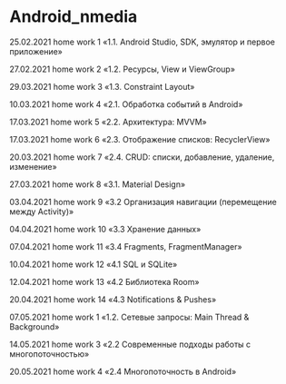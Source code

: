 # Android_nmedia
25.02.2021 home work 1 «1.1. Android Studio, SDK, эмулятор и первое приложение»

27.02.2021 home work 2 «1.2. Ресурсы, View и ViewGroup»

29.03.2021 home work 3 «1.3. Constraint Layout»

10.03.2021 home work 4 «2.1. Обработка событий в Android»

17.03.2021 home work 5 «2.2. Архитектура: MVVM»

17.03.2021 home work 6 «2.3. Отображение списков: RecyclerView»

20.03.2021 home work 7 «2.4. CRUD: списки, добавление, удаление, изменение»

27.03.2021 home work 8 «3.1. Material Design»

03.04.2021 home work 9 «3.2 Организация навигации (перемещение между Activity)»

04.04.2021 home work 10 «3.3 Хранение данных»

07.04.2021 home work 11 «3.4 Fragments, FragmentManager»

10.04.2021 home work 12 «4.1 SQL и SQLite»

12.04.2021 home work 13 «4.2 Библиотека Room»

20.04.2021 home work 14 «4.3 Notifications & Pushes»

07.05.2021 home work 1 «1.2. Сетевые запросы: Main Thread & Background»

14.05.2021 home work 3 «2.2 Современные подходы работы с многопоточностью»

20.05.2021 home work 4 «2.4 Многопоточность в Android»
